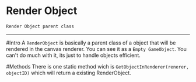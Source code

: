 # Render Object 
``Render Object parent class`` 

- - -

#Intro
A ``RenderObject`` is basically a parent class of a object that will be rendered in the canvas renderer. You can see it as a ``Empty GameObject``. You can't do much with it, its just to handle objects efficient.

#Methods
There is one static method wich is ``GetObjectInRenderer(renerer, objectID)`` which will return a existing RenderObject.

